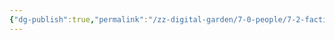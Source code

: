 ```yaml
---
{"dg-publish":true,"permalink":"/zz-digital-garden/7-0-people/7-2-factions/7-9-hogwarts-valley-residents/"}
---
```


